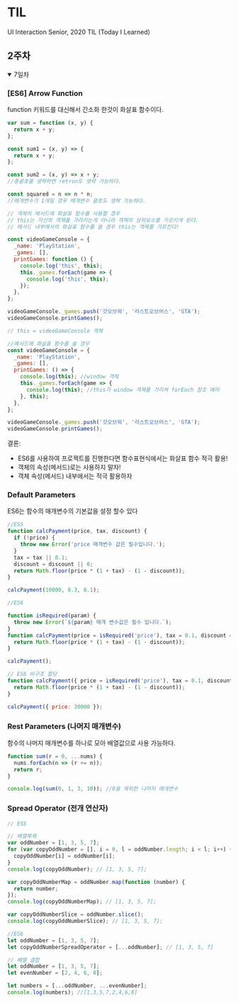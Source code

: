 # TIL

UI Interaction Senior, 2020 TIL (Today I Learned)

## 2주차

<details open>

<summary>7일차</summary>

### [ES6] Arrow Function

function 키워드를 대신해서 간소화 한것이 화살표 함수이다.

```javascript
var sum = function (x, y) {
  return x + y;
};

const sum1 = (x, y) => {
  return x + y;
};

const sum2 = (x, y) => x + y;
//중괄호를 생략하면 retrun도 생략 가능하다.

const squared = n => n * n;
//매개변수가 1개일 경우 매개변수 괄호도 생략 가능하다.
```

```javascript
// 객체의 메서드에 화살표 함수를 사용할 경우
// this는 자신의 객체를 가리키는게 아니라 객체의 상위요소를 가르키게 된다.
// 메서드 내부에서의 화살표 함수를 쓸 경우 this는 객체를 가르킨다!

const videoGameConsole = {
  _name: 'PlayStation',
  _games: [],
  printGames: function () {
    console.log('this', this);
    this._games.forEach(game => {
      console.log('this', this);
    });
  },
};

videoGameConsole._games.push('갓오브워', '라스트오브어스', 'GTA');
videoGameConsole.printGames();

// this = videoGameConsole 객체

//메서드에 화살표 함수를 쓸 경우
const videoGameConsole = {
  _name: 'PlayStation',
  _games: [],
  printGames: () => {
    console.log(this); //window 객체
    this._games.forEach(game => {
      console.log(this); //this가 window 객체를 가리켜 forEach 참조 에러
    }, this);
  },
};

videoGameConsole._games.push('갓오브워', '라스트오브어스', 'GTA');
videoGameConsole.printGames();
```

결론:

- ES6를 사용하여 프로젝트를 진행한다면 함수표현식에서는 화살표 함수 적극 활용!
- 객체의 속성(메서드)로는 사용하지 말자!
- 객체 속성(메서드) 내부에서는 적극 활용하자

### Default Parameters

ES6는 함수의 매개변수의 기본값을 설정 할수 있다

```javascript
//ES5
function calcPayment(price, tax, discount) {
  if (!price) {
    throw new Error('price 매개변수 값은 필수입니다.');
  }
  tax = tax || 0.1;
  discount = discount || 0;
  return Math.floor(price * (1 + tax) - (1 - discount));
}

calcPayment(10000, 0.3, 0.1);

//ES6

function isRequired(param) {
  throw new Error(`${param} 매개 변수값은 필수 입니다.`);
}
function calcPayment(price = isRequired('price'), tax = 0.1, discount = 0) {
  return Math.floor(price * (1 + tax) - (1 - discount));
}

calcPayment();

// ES6 비구조 할당
function calcPayment({ price = isRequired('price'), tax = 0.1, discount = 0 }) {
  return Math.floor(price * (1 + tax) - (1 - discount));
}

calcPayment({ price: 30000 });
```

### Rest Parameters (나머지 매개변수)

함수의 나머지 매개변수를 하나로 모아 배열값으로 사용 가능하다.

```javascript
function sum(r = 0, ...nums) {
  nums.forEach(n => (r += n));
  return r;
}

console.log(sum(0, 1, 3, 10)); //0을 제외한 나머지 매개변수
```

### Spread Operator (전개 연산자)

```javascript
// ES5

// 배열복제
var oddNumber = [1, 3, 5, 7];
for (var copyOddNumber = [], i = 0, l = oddNumber.length; i < l; i++) {
  copyOddNumber[i] = oddNumber[i];
}
console.log(copyOddNumber); // [1, 3, 5, 7];

var copyOddNumberMap = oddNumber.map(function (number) {
  return number;
});
console.log(copyOddNumberMap); // [1, 3, 5, 7];

var copyOddNumberSlice = oddNumber.slice();
console.log(copyOddNumberSlice); // [1, 3, 5, 7];

//ES6
let oddNumber = [1, 3, 5, 7];
let copyOddNumberSpreadOperator = [...oddNumber]; // [1, 3, 5, 7]
```

```javascript
// 배열 결합
let oddNumber = [1, 3, 5, 7];
let evenNumber = [2, 4, 6, 8];

let numbers = [...oddNumber, ...evenNumber];
console.log(numbers); //[1,3,5,7,2,4,6,8]
```

</details>
